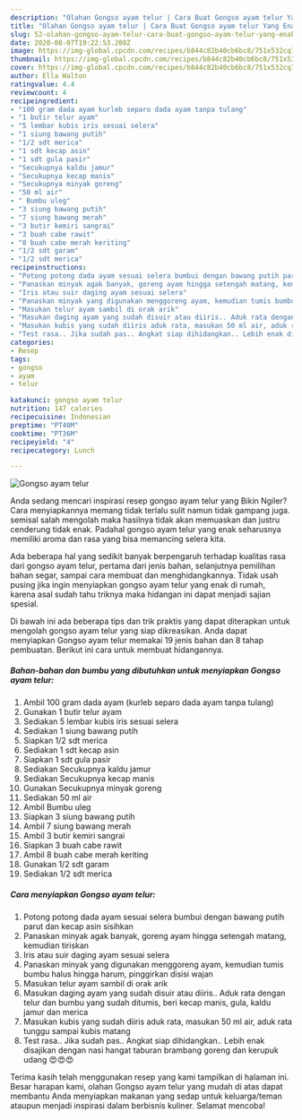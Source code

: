 ```yaml
---
description: "Olahan Gongso ayam telur | Cara Buat Gongso ayam telur Yang Enak Banget"
title: "Olahan Gongso ayam telur | Cara Buat Gongso ayam telur Yang Enak Banget"
slug: 52-olahan-gongso-ayam-telur-cara-buat-gongso-ayam-telur-yang-enak-banget
date: 2020-08-07T19:22:53.208Z
image: https://img-global.cpcdn.com/recipes/b844c82b40cb6bc8/751x532cq70/gongso-ayam-telur-foto-resep-utama.jpg
thumbnail: https://img-global.cpcdn.com/recipes/b844c82b40cb6bc8/751x532cq70/gongso-ayam-telur-foto-resep-utama.jpg
cover: https://img-global.cpcdn.com/recipes/b844c82b40cb6bc8/751x532cq70/gongso-ayam-telur-foto-resep-utama.jpg
author: Ella Walton
ratingvalue: 4.4
reviewcount: 4
recipeingredient:
- "100 gram dada ayam kurleb separo dada ayam tanpa tulang"
- "1 butir telur ayam"
- "5 lembar kubis iris sesuai selera"
- "1 siung bawang putih"
- "1/2 sdt merica"
- "1 sdt kecap asin"
- "1 sdt gula pasir"
- "Secukupnya kaldu jamur"
- "Secukupnya kecap manis"
- "Secukupnya minyak goreng"
- "50 ml air"
- " Bumbu uleg"
- "3 siung bawang putih"
- "7 siung bawang merah"
- "3 butir kemiri sangrai"
- "3 buah cabe rawit"
- "8 buah cabe merah keriting"
- "1/2 sdt garam"
- "1/2 sdt merica"
recipeinstructions:
- "Potong potong dada ayam sesuai selera bumbui dengan bawang putih parut dan kecap asin sisihkan"
- "Panaskan minyak agak banyak, goreng ayam hingga setengah matang, kemudian tiriskan"
- "Iris atau suir daging ayam sesuai selera"
- "Panaskan minyak yang digunakan menggoreng ayam, kemudian tumis bumbu halus hingga harum, pinggirkan disisi wajan"
- "Masukan telur ayam sambil di orak arik"
- "Masukan daging ayam yang sudah disuir atau diiris.. Aduk rata dengan telur dan bumbu yang sudah ditumis, beri kecap manis, gula, kaldu jamur dan merica"
- "Masukan kubis yang sudah diiris aduk rata, masukan 50 ml air, aduk rata tunggu sampai kubis matang"
- "Test rasa.. Jika sudah pas.. Angkat siap dihidangkan.. Lebih enak disajikan dengan nasi hangat taburan brambang goreng dan kerupuk udang 😍😍😍"
categories:
- Resep
tags:
- gongso
- ayam
- telur

katakunci: gongso ayam telur 
nutrition: 147 calories
recipecuisine: Indonesian
preptime: "PT40M"
cooktime: "PT36M"
recipeyield: "4"
recipecategory: Lunch

---
```



![Gongso ayam telur](https://img-global.cpcdn.com/recipes/b844c82b40cb6bc8/751x532cq70/gongso-ayam-telur-foto-resep-utama.jpg)

Anda sedang mencari inspirasi resep gongso ayam telur yang Bikin Ngiler? Cara menyiapkannya memang tidak terlalu sulit namun tidak gampang juga. semisal salah mengolah maka hasilnya tidak akan memuaskan dan justru cenderung tidak enak. Padahal gongso ayam telur yang enak seharusnya memiliki aroma dan rasa yang bisa memancing selera kita.

Ada beberapa hal yang sedikit banyak berpengaruh terhadap kualitas rasa dari gongso ayam telur, pertama dari jenis bahan, selanjutnya pemilihan bahan segar, sampai cara membuat dan menghidangkannya. Tidak usah pusing jika ingin menyiapkan gongso ayam telur yang enak di rumah, karena asal sudah tahu triknya maka hidangan ini dapat menjadi sajian spesial.




Di bawah ini ada beberapa tips dan trik praktis yang dapat diterapkan untuk mengolah gongso ayam telur yang siap dikreasikan. Anda dapat menyiapkan Gongso ayam telur memakai 19 jenis bahan dan 8 tahap pembuatan. Berikut ini cara untuk membuat hidangannya.

<!--inarticleads1-->

##### Bahan-bahan dan bumbu yang dibutuhkan untuk menyiapkan Gongso ayam telur:

1. Ambil 100 gram dada ayam (kurleb separo dada ayam tanpa tulang)
1. Gunakan 1 butir telur ayam
1. Sediakan 5 lembar kubis iris sesuai selera
1. Sediakan 1 siung bawang putih
1. Siapkan 1/2 sdt merica
1. Sediakan 1 sdt kecap asin
1. Siapkan 1 sdt gula pasir
1. Sediakan Secukupnya kaldu jamur
1. Sediakan Secukupnya kecap manis
1. Gunakan Secukupnya minyak goreng
1. Sediakan 50 ml air
1. Ambil  Bumbu uleg
1. Siapkan 3 siung bawang putih
1. Ambil 7 siung bawang merah
1. Ambil 3 butir kemiri sangrai
1. Siapkan 3 buah cabe rawit
1. Ambil 8 buah cabe merah keriting
1. Gunakan 1/2 sdt garam
1. Sediakan 1/2 sdt merica




<!--inarticleads2-->

##### Cara menyiapkan Gongso ayam telur:

1. Potong potong dada ayam sesuai selera bumbui dengan bawang putih parut dan kecap asin sisihkan
1. Panaskan minyak agak banyak, goreng ayam hingga setengah matang, kemudian tiriskan
1. Iris atau suir daging ayam sesuai selera
1. Panaskan minyak yang digunakan menggoreng ayam, kemudian tumis bumbu halus hingga harum, pinggirkan disisi wajan
1. Masukan telur ayam sambil di orak arik
1. Masukan daging ayam yang sudah disuir atau diiris.. Aduk rata dengan telur dan bumbu yang sudah ditumis, beri kecap manis, gula, kaldu jamur dan merica
1. Masukan kubis yang sudah diiris aduk rata, masukan 50 ml air, aduk rata tunggu sampai kubis matang
1. Test rasa.. Jika sudah pas.. Angkat siap dihidangkan.. Lebih enak disajikan dengan nasi hangat taburan brambang goreng dan kerupuk udang 😍😍😍




Terima kasih telah menggunakan resep yang kami tampilkan di halaman ini. Besar harapan kami, olahan Gongso ayam telur yang mudah di atas dapat membantu Anda menyiapkan makanan yang sedap untuk keluarga/teman ataupun menjadi inspirasi dalam berbisnis kuliner. Selamat mencoba!
